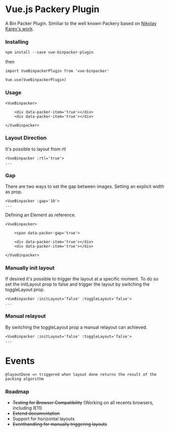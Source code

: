# Vue.js Packery Plugin

A Bin Packer Plugin. Similiar to the well known Packery based on [Nikolay Karev's work](https://github.com/karevn/binpack-2d).

### Installing

```
npm install --save vue-binpacker-plugin
```

then

```
import VueBinpackerPlugin from 'vue-binpacker'

Vue.use(VueBinpackerPlugin)
```

### Usage

```
<VueBinpacker>

    <div data-packer-item='true'></div>
    <div data-packer-item='true'></div>

</VueBinpacker>
```

### Layout Direction

It's possible to layout from rtl

```
<VueBinpacker :rtl='true'>
...
```

### Gap

There are two ways to set the gap between images. Setting an explicit width as prop.

```
<VueBinpacker :gap='10'>
...
```

Defining an Element as reference.

```
<VueBinpacker>

    <span data-packer-gap='true'>

    <div data-packer-item='true'></div>
    <div data-packer-item='true'></div>

</VueBinpacker>
```

### Manually init layout

If desired it's possible to trigger the layout at a specific moment. To do so set the initLayout prop to false and trigger the layout by switching the toggleLayout prop.

```
<VueBinpacker :initLayout='false' :toggleLayout='false'>
...
```

### Manual relayout

By switching the toggleLayout prop a manual relayout can achieved.

```
<VueBinpacker :initLayout='false' :toggleLayout='false'>
...
```

# Events

```
@layoutDone => triggered when layout done returns the result of the packing algorithm
```

### Roadmap

- ~~Testing for Browser Compatibility~~ (Working on all recents browsers, including IE11)
- ~~Extend documentation~~
- Support for horizontal layouts
- ~~Eventhandling for manually triggering layouts~~
